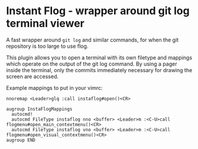 # Instant Flog - wrapper around git log terminal viewer

A fast wrapper around `git log` and similar commands,
for when the git repository is too large to use flog.

This plugin allows you to open a terminal with its own
filetype and mappings which operate on the output of the
git log command. By using a pager inside the terminal,
only the commits immediately necessary for drawing the
screen are accessed.

Example mappings to put in your vimrc:

```
nnoremap <Leader>glq :call instaflog#open()<CR>

augroup InstaFlogMappings
  autocmd!
  autocmd FileType instaflog nno <buffer> <Leader>m :<C-U>call flogmenu#open_main_contextmenu()<CR>
  autocmd FileType instaflog vno <buffer> <Leader>m :<C-U>call flogmenu#open_visual_contextmenu()<CR>
augroup END
```

